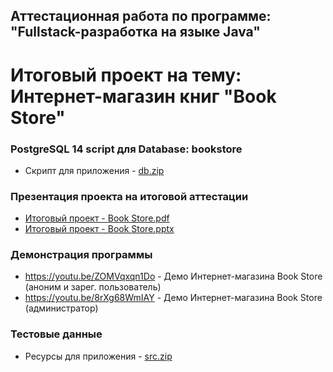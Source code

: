 ## Аттестационная работа по программе: "Fullstack-разработка на языке Java"

# Итоговый проект на тему: Интернет-магазин книг "Book Store"

### PostgreSQL 14 script для Database: bookstore
* Скрипт для приложения - [db.zip](https://github.com/safrani23/book-store-draft/files/10202271/db.zip)

### Презентация проекта на итоговой аттестации
* [Итоговый проект - Book Store.pdf](https://github.com/safrani23/book-store-draft/files/10202553/-.Book.Store.pdf)<br>
* [Итоговый проект - Book Store.pptx](https://github.com/safrani23/book-store-draft/files/10202554/-.Book.Store.pptx)

### Демонстрация программы
* https://youtu.be/ZOMVqxqn1Do - Демо Интернет-магазина Book Store (аноним и зарег. пользователь)
* https://youtu.be/8rXg68WmIAY - Демо Интернет-магазина Book Store (администратор)

### Тестовые данные
* Ресурсы для приложения - [src.zip](https://github.com/safrani23/book-store-draft/files/10202903/src.zip)
